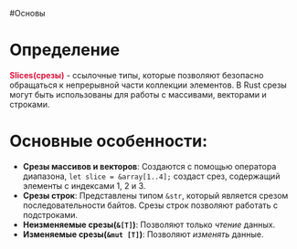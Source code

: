 #Основы 
# Определение
<span style="color:crimson"><b>Slices(срезы)</b></span> - ссылочные типы, которые позволяют безопасно обращаться к непрерывной части коллекции элементов. В Rust срезы могут быть использованы для работы с массивами, векторами и строками. 

# Основные особенности:
* **Срезы массивов и векторов**: Создаются с помощью оператора диапазона, `let slice = &array[1..4];` создаст срез, содержащий элементы с индексами 1, 2 и 3.
* **Срезы строк**: Представлены типом `&str`, который является срезом последовательности байтов. Срезы строк позволяют работать с подстроками.
* **Неизменяемые срезы(`&[T]`)**: Позволяют только *чтение* данных.
* **Изменяемые срезы(`&mut [T]`)**: Позволяют *изменять* данные.